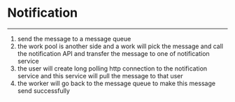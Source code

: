 # Notification 



---

1.  send the message to a message queue
2.  the work pool is another side and a work will pick the message and call the notification API and transfer the message to one of notification service
3.  the user will create long polling http connection to the notification service and this service will pull the message to that user
4.  the worker will go back to the message queue to make this message send successfully






